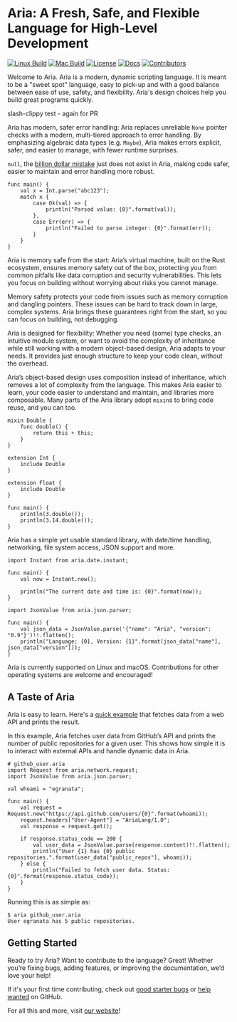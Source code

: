 # Aria: A Fresh, Safe, and Flexible Language for High-Level Development
[![Linux Build](https://github.com/egranata/aria/actions/workflows/linux_build_test.yml/badge.svg?branch=master)](https://github.com/egranata/aria/actions/workflows/linux_build_test.yml)
[![Mac Build](https://github.com/egranata/aria/actions/workflows/macos_build_test.yml/badge.svg?branch=master)](https://github.com/egranata/aria/actions/workflows/macos_build_test.yml)
[![License](https://img.shields.io/badge/License-Apache%202.0-blue.svg)](https://opensource.org/licenses/Apache-2.0)
[![Docs](https://img.shields.io/badge/Docs-Available-blue.svg)](https://egranata.github.io/aria/)
[![Contributors](https://img.shields.io/github/contributors/egranata/aria)](https://github.com/egranata/aria/graphs/contributors)

Welcome to Aria. Aria is a modern, dynamic scripting language. It is meant to be a "sweet spot" language, easy to pick-up and with a good balance between ease of use, safety, and flexibility. Aria's design choices help you build great programs quickly.

slash-clippy test - again for PR

Aria has modern, safer error handling: Aria replaces unreliable `None` pointer checks with a modern, multi-tiered approach to error handling. By emphasizing algebraic data types (e.g. `Maybe`), Aria makes errors explicit, safer, and easier to manage, with fewer runtime surprises.

`null`, the [billion dollar mistake](https://softwareengineering.stackexchange.com/questions/413149/if-null-is-a-billion-dollar-mistake-what-is-the-solution-to-represent-a-non-ini) just does not exist in Aria, making code safer, easier to maintain and error handling more robust.

```aria
func main() {
    val x = Int.parse("abc123");
    match x {
        case Ok(val) => {
            println("Parsed value: {0}".format(val));
        },
        case Err(err) => {
            println("Failed to parse integer: {0}".format(err));
        }
    }
}
```

Aria is memory safe from the start: Aria’s virtual machine, built on the Rust ecosystem, ensures memory safety out of the box, protecting you from common pitfalls like data corruption and security vulnerabilities. This lets you focus on building without worrying about risks you cannot manage.

Memory safety protects your code from issues such as memory corruption and dangling pointers. These issues can be hard to track down in large, complex systems. Aria brings these guarantees right from the start, so you can focus on building, not debugging.

Aria is designed for flexibility: Whether you need (some) type checks, an intuitive module system, or want to avoid the complexity of inheritance while still working with a modern object-based design, Aria adapts to your needs. It provides just enough structure to keep your code clean, without the overhead.

Aria’s object-based design uses composition instead of inheritance, which removes a lot of complexity from the language. This makes Aria easier to learn, your code easier to understand and maintain, and libraries more composable. Many parts of the Aria library adopt `mixin`s to bring code reuse, and you can too.

```aria
mixin Double {
    func double() {
        return this + this;
    }
}

extension Int {
    include Double
}

extension Float {
    include Double
}

func main() {
    println(3.double());
    println(3.14.double());
}
```

Aria has a simple yet usable standard library, with date/time handling, networking, file system access, JSON support and more.

```aria
import Instant from aria.date.instant;

func main() {
    val now = Instant.now();

    println("The current date and time is: {0}".format(now));
}
```

```aria
import JsonValue from aria.json.parser;

func main() {
    val json_data = JsonValue.parse('{"name": "Aria", "version": "0.9"}')!!.flatten();
    println("Language: {0}, Version: {1}".format(json_data["name"], json_data["version"]));
}
```

Aria is currently supported on Linux and macOS. Contributions for other operating systems are welcome and encouraged!

## A Taste of Aria

Aria is easy to learn. Here's a [quick example](https://github.com/egranata/aria/blob/master/examples/github_user.aria) that fetches data from a web API and prints the result.

In this example, Aria fetches user data from GitHub’s API and prints the number of public repositories for a given user. This shows how simple it is to interact with external APIs and handle dynamic data in Aria.

```aria
# github_user.aria
import Request from aria.network.request;
import JsonValue from aria.json.parser;

val whoami = "egranata";

func main() {
    val request = Request.new("https://api.github.com/users/{0}".format(whoami));
    request.headers["User-Agent"] = "AriaLang/1.0";
    val response = request.get();

    if response.status_code == 200 {
        val user_data = JsonValue.parse(response.content)!!.flatten();
        println("User {1} has {0} public repositories.".format(user_data["public_repos"], whoami));
    } else {
        println("Failed to fetch user data. Status: {0}".format(response.status_code));
    }
}
```

Running this is as simple as:
```shell
$ aria github_user.aria
User egranata has 5 public repositories.
```

## Getting Started

Ready to try Aria? Want to contribute to the language? Great! Whether you’re fixing bugs, adding features, or improving the documentation, we’d love your help!

If it's your first time contributing, check out [good starter bugs](https://github.com/egranata/aria/issues?q=is%3Aissue%20state%3Aopen%20label%3A%22good%20first%20issue%22) or [help wanted](https://github.com/egranata/aria/issues?q=is%3Aissue%20state%3Aopen%20label%3A%22help%20wanted%22) on GitHub.

For all this and more, visit [our website](https://egranata.github.io/aria/)!

